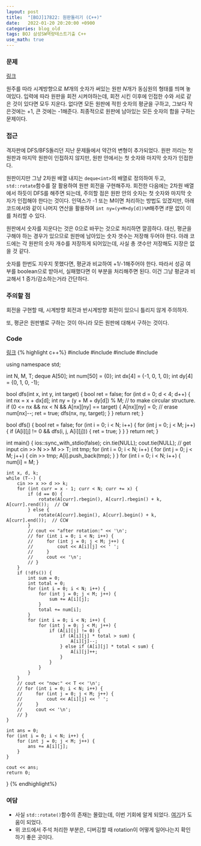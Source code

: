 ```yaml
---
layout: post
title:  "[BOJ]17822: 원판돌리기 (C++)"
date:   2022-01-20 20:20:00 +0900
categories: blog_old
tags: BOJ 삼성SW역량테스트기출 C++
use_math: true
---
```


### 문제
[링크](https://www.acmicpc.net/problem/17822)

원주를 따라 시계방향으로 $M$개의 숫자가 써있는 원판 $N$개가 동심원의 형태를 띄며 놓여있다. 입력에 따라 원판을 회전 시켜야하는데, 회전 시킨 이후에 인접한 수와 서로 같은 것이 있다면 모두 지운다. 없다면 모든 원판에 적힌 숫자의 평균을 구하고, 그보다 작은것에는 +1, 큰 것에는 -1해준다. 최종적으로 원판에 남아있는 모든 숫자의 합을 구하는 문제이다.

### 접근
격자판에 DFS/BFS돌리던 지난 문제들에서 약간의 변형이 추가되었다. 원판 끼리는 첫 원판과 마지막 원판이 인접하지 않지만, 원판 안에서는 첫 숫자와 마지막 숫자가 인접한다.

원판이지만 그냥 2차원 배열 내지는 ```deque<int>```의 배열로 정의하여 두고, ```std::rotate```함수를 잘 활용하여 원판 회전을 구현해주자. 회전한 다음에는 2차원 배열에서 하듯이 DFS를 해주면 되는데, 주의할 점은 원판 안의 숫자는 첫 숫자와 마지막 숫자가 인접해야 한다는 것이다. 인덱스가 -1 또는 M이면 처리하는 방법도 있겠지만, 아래 코드에서와 같이 나머지 연산을 활용하여 ```int ny=(y+M+dy[d])%M```해주면 if문 없이 이를 처리할 수 있다.

원판에서 숫자를 지운다는 것은 0으로 바꾸는 것으로 처리하면 깔끔하다. 대신, 평균을 구해야 하는 경우가 있으므로 원판에 남아있는 숫자 갯수는 저장해 두어야 한다. 아래 코드에는 각 원판의 숫자 개수를 저장하게 되어있는데, 사실 총 갯수만 저장해도 지장은 없을 것 같다.

숫자를 한번도 지우지 못했다면, 평균과 비교하여 +1/-1해주어야 한다. 따라서 성공 여부를 boolean으로 받아서, 실패했다면 이 부분을 처리해주면 된다. 이건 그냥 평균과 비교해서 1 증가/감소하는거라 간단하다.

### 주의할 점
회전을 구현할 때, 시계방향 회전과 반시계방향 회전이 있으니 틀리지 않게 주의하자.

또, 평균은 원판별로 구하는 것이 아니라 모든 원판에 대해서 구하는 것이다.

### Code
[링크](https://github.com/SeminKim/Problem-Solving/blob/master/BOJ/2201/17822.cpp)
{% highlight c++%}
#include <algorithm>
#include <deque>
#include <iostream>
#include <vector>

using namespace std;

int N, M, T;
deque<int> A[50];
int num[50] = {0};
int dx[4] = {-1, 0, 1, 0};
int dy[4] = {0, 1, 0, -1};

bool dfs(int x, int y, int target) {
    bool ret = false;
    for (int d = 0; d < 4; d++) {
        int nx = x + dx[d];
        int ny = (y + M + dy[d]) % M;  // to make circular structure.
        if (0 <= nx && nx < N && A[nx][ny] == target) {
            A[nx][ny] = 0;  // erase
            num[nx]--;
            ret = true;
            dfs(nx, ny, target);
        }
    }
    return ret;
}

bool dfs() {
    bool ret = false;
    for (int i = 0; i < N; i++) {
        for (int j = 0; j < M; j++) {
            if (A[i][j] != 0 && dfs(i, j, A[i][j])) {
                ret = true;
            }
        }
    }
    return ret;
}

int main() {
    ios::sync_with_stdio(false);
    cin.tie(NULL);
    cout.tie(NULL);
    // get input
    cin >> N >> M >> T;
    int tmp;
    for (int i = 0; i < N; i++) {
        for (int j = 0; j < M; j++) {
            cin >> tmp;
            A[i].push_back(tmp);
        }
    }
    for (int i = 0; i < N; i++) {
        num[i] = M;
    }

    int x, d, k;
    while (T--) {
        cin >> x >> d >> k;
        for (int curr = x - 1; curr < N; curr += x) {
            if (d == 0) {
                rotate(A[curr].rbegin(), A[curr].rbegin() + k, A[curr].rend());  // CW
            } else {
                rotate(A[curr].begin(), A[curr].begin() + k, A[curr].end());  // CCW
            }
            // cout << "after rotation:" << '\n';
            // for (int i = 0; i < N; i++) {
            //     for (int j = 0; j < M; j++) {
            //         cout << A[i][j] << ' ';
            //     }
            //     cout << '\n';
            // }
        }
        if (!dfs()) {
            int sum = 0;
            int total = 0;
            for (int i = 0; i < N; i++) {
                for (int j = 0; j < M; j++) {
                    sum += A[i][j];
                }
                total += num[i];
            }
            for (int i = 0; i < N; i++) {
                for (int j = 0; j < M; j++) {
                    if (A[i][j] != 0) {
                        if (A[i][j] * total > sum) {
                            A[i][j]--;
                        } else if (A[i][j] * total < sum) {
                            A[i][j]++;
                        }
                    }
                }
            }
        }
        // cout << "now:" << T << '\n';
        // for (int i = 0; i < N; i++) {
        //     for (int j = 0; j < M; j++) {
        //         cout << A[i][j] << ' ';
        //     }
        //     cout << '\n';
        // }
    }

    int ans = 0;
    for (int i = 0; i < N; i++) {
        for (int j = 0; j < M; j++) {
            ans += A[i][j];
        }
    }

    cout << ans;
    return 0;
}
{% endhighlight%}

### 여담
- 사실 ```std::rotate()```함수의 존재는 몰랐는데, 이번 기회에 알게 되었다. [여기](https://unluckyjung.github.io/cpp/2020/04/10/Rotate/)가 도움이 되었다.
- 위 코드에서 주석 처리한 부분은, 디버깅할 때 rotation이 어떻게 일어나는지 확인하기 좋은 곳이다.
